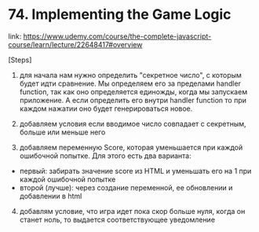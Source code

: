 # 74. Implementing the Game Logic
link: https://www.udemy.com/course/the-complete-javascript-course/learn/lecture/22648417#overview

[Steps]
1) для начала нам нужно определить "секретное число", с которым будет идти сравнение. Мы определяем его за пределами handler function, так как оно определяется единожды, когда мы запускаем приложение. А если определить его внутри handler function то при каждом нажатии оно будет генерироваться новое.


2) добавляем условия если вводимое число совпадает с секретным, больше или меньше него


3) добавляем переменную Score, которая уменьшается при каждой ошибочной попытке. Для этого есть два варианта:
- первый: забирать значение score из HTML и уменьшать его на 1 при каждой ошибочной попытке
- второй (лучше): через создание переменной, ее обновлении и добавлении в html


4) добавлям условие, что игра идет пока скор больше нуля, когда он станет ноль, то выдается соответствующее уведомление
